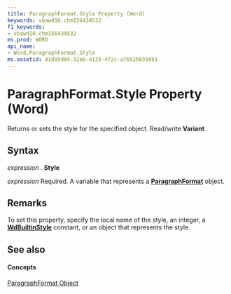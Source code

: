 ```yaml
---
title: ParagraphFormat.Style Property (Word)
keywords: vbawd10.chm156434532
f1_keywords:
- vbawd10.chm156434532
ms.prod: WORD
api_name:
- Word.ParagraphFormat.Style
ms.assetid: 81da5d84-32e6-e133-4f2c-a7652b0356b1
---
```



# ParagraphFormat.Style Property (Word)

Returns or sets the style for the specified object. Read/write  **Variant** .


## Syntax

 _expression_ . **Style**

 _expression_ Required. A variable that represents a **[ParagraphFormat](paragraphformat-object-word.md)** object.


## Remarks

To set this property, specify the local name of the style, an integer, a  **[WdBuiltinStyle](wdbuiltinstyle-enumeration-word.md)** constant, or an object that represents the style.


## See also


#### Concepts


[ParagraphFormat Object](paragraphformat-object-word.md)

